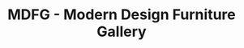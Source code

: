 ---
title: "MDFG - Modern Design Furniture Gallery"
url: /brooklyn/mdfg-modern-design-furniture-gallery/
shop: Möbel
---